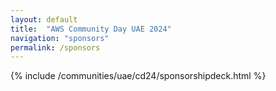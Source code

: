 ```yaml
---
layout: default
title:  "AWS Community Day UAE 2024"
navigation: "sponsors"
permalink: /sponsors
---
```


{% include /communities/uae/cd24/sponsorshipdeck.html %}



